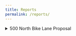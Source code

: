 ```yaml
---
title: Reports
permalink: /reports/
---
```

<details>
<summary>500 North Bike Lane Proposal</summary>
<br>
This report was created in the "Communicating Sustainability" class and legerages Community-Based Social Marketing. The plan is currently under review with the city council and planning office, and several drafts of the bike lane have been drawn.
<object data="{[https://afielder02.github.io/GISPortfolio/assets/pdfs/CEL_Class_Report-compressed.pdf]" width="1000" height="1000" type="application/pdf"></object>
</details>
